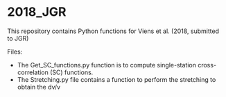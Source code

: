 # 2018_JGR
This repository contains Python functions for Viens et al. (2018, submitted to JGR)

Files:
- The Get_SC_functions.py function is to compute single-station cross-correlation (SC) functions.
- The Stretching.py file contains a function to perform the stretching to obtain the dv/v 
